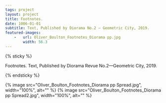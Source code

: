 ```yaml
---
tags: project
layout: project
title: Footnotes.
date: 1006-01-01
subtitle: Text, Published by Diorama No.2 — Geometric City, 2019.
featured-images: 
    -   url: Oliver_Boulton_Footnotes_Diorama pp.jpg
        width: 56.3
---
```


{% sticky %}

 Footnotes. Text, Published by Diorama Revue No.2—Geometric City, 2019. 

{% endsticky %}

{% image src="Oliver_Boulton_Footnotes_Diorama pp Spread.jpg", width="100%",  alt="" %}
{% image src="Oliver_Boulton_Footnotes_Diorama pp Spread2.jpg", width="100%", alt="" %}
